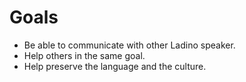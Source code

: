 # Goals

* Be able to communicate with other Ladino speaker.
* Help others in the same goal.
* Help preserve the language and the culture.



